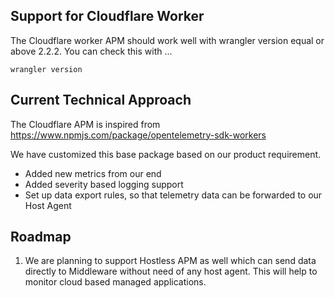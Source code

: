## Support for Cloudflare Worker

The Cloudflare worker APM should work well with wrangler version equal or above 2.2.2.
You can check this with ...
```
wrangler version
```

## Current Technical Approach

The Cloudflare APM is inspired from
https://www.npmjs.com/package/opentelemetry-sdk-workers

We have customized this base package based on our product requirement. 
* Added new metrics from our end
* Added severity based logging support
* Set up data export rules, so that telemetry data can be forwarded to our Host Agent

## Roadmap

1. We are planning to support Hostless APM as well which can send data directly to Middleware without need of any host agent. 
This will help to monitor cloud based managed applications.